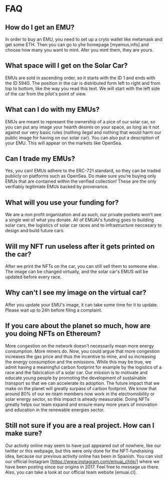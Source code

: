 # FAQ

## How do I get an EMU?

In order to buy an EMU, you need to set up a cryto wallet like metamask and get some ETH. Then you can go to yhe homepage [myemus.info] and choose how many you want to mint. Afer you mint them, they are yours.

## What space will I get on the Solar Car?

EMUs are sold in ascending order, so it starts with the ID 1 and ends with the ID 5940. The position in the car is distributed form left to right and from top to bottom, like the way you read this text. We will start with the left side of the car from the pilot's point of view.

## What can I do with my EMUs?

EMUs are meant to represent the ownership of a pice of our solar car, so you can put any image your hearth desires on your space, as long as it not against our very basic rules (nothing ilegal and nothing that would harm our public image for having on our solar car). You can also put a description of your EMU. This will appear on the markets like OpenSea.

## Can I trade my EMUs?

Yes, you can! EMUs adhere to the ERC-721 standard, so they can be traded publicly on platforms such as OpenSea. Do make sure you’re buying only EMUs that are contained within the verified collection! These are the only verifiably legitimate EMUs backed by provenance.

## What will you use your funding for?

We are a non profit organization and as such, our private pockets won't see a single wei of what you donate. All of EMUAI's funding goes to building solar cars, the logistics of solar car races and to infrastructure neccesary to design and build future cars.

## Will my NFT run useless after it gets printed on the car?

After we print the NFTs on the car, you can still sell them to someone else. The image can be changed virtually, and the solar car's EMUS will be updated before every race.

## Why can't I see my image on the virtual car? 

After you update your EMU's image, it can take some time for it to update. Please wait up to 24h before filing a complaint.

## If you care about the planet so much, how are you doing NFTs on Ethereum?

More congestion on the network doesn’t necessarily mean more energy consumption. More miners do. Now, you could argue that more congestion increases the gas price and thus the incentive to mine, and so increasing the energy consumption and the emissions.
While this may be true, we admit having a meaningful carbon footprint for example by the logistics of a race and the fabrication of a solar car. Our mission is to motivate and educate young people by promoting the development of sustainable transport so that we can accelerate its adoption. The future impact that we make on the planet will greatly surpass of carbon footprint. We know that around 80% of our ex-team members now work in the electromobility or solar energy sector, so this impact is already measurable. Doing NFTs greatly helps our team expand and ensure many more years of innovation and education in the renewable energies sector.

## Still not sure if you are a real project. How can I make sure?

Our activity online may seem to have just appeared out of nowhere, like our twitter or this webpage, but this were only done for the NFT-fundraising idea, because our previous activity online has been in Spanish. You can visit our official Instagram [https://www.instagram.com/emuai_chile/] where we have been posting since our origins in 2017. Feel free to message us there. Also, you can take a look at our official team website [emuai.cl].

